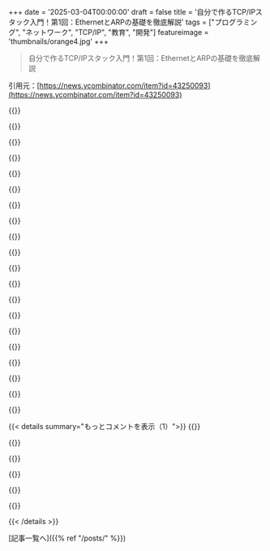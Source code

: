 +++
date = '2025-03-04T00:00:00'
draft = false
title = '自分で作るTCP/IPスタック入門！第1回：EthernetとARPの基礎を徹底解説'
tags = ["プログラミング", "ネットワーク", "TCP/IP", "教育", "開発"]
featureimage = 'thumbnails/orange4.jpg'
+++

> 自分で作るTCP/IPスタック入門！第1回：EthernetとARPの基礎を徹底解説

引用元：[https://news.ycombinator.com/item?id=43250093](https://news.ycombinator.com/item?id=43250093)

{{<matomeQuote body="昔、Cでユーザースペースのネットワークスタックを作ろうとしたんだけど、TUNインターフェースを通して生のパケットを処理するところまではできた。IPアドレスやルートの設定ができるシェルもあって、mbufとsk_bufを参考にした構造体でネットワークパケットを保持してる。UDPの実装までは進んだけど、TCPの実装はやる気がなくて。興味があったらこちらからどうぞ：<br>https://github.com/cakturk/unet" userName="cihangir" createdAt="2025-03-04T10:52:02" color="#45d325">}}

{{<matomeQuote body="昔、純粋なbashでpcap/tcpdumpのパーサーを書いたことがあるんだ。プログラムを書くのがそれしかできなかったからね。もちろん、超遅くて脆弱なものだったけど、実際に動いたし、ちょっと楽しかった。今でもそのコードがあったらいいなぁ。" userName="VWWHFSfQ" createdAt="2025-03-04T13:48:45" color="">}}

{{<matomeQuote body="多くの組み込みデバイスはlwipのTCP/IP実装を使ってる。lwipの'POSIX port'も同じことをしていて、TUN/TAPデバイスから生のEthernetバイトを受け取るんだ。<br>https://github.com/lwip-tcpip/lwip/blob/master/contrib/ports..." userName="jpfr" createdAt="2025-03-06T20:28:04" color="">}}

{{<matomeQuote body="最小のLinuxカーネルをTCP/IPスタックなしでコンパイルすると約400KB。TCP/IPスタックを追加すると800KBになる。温度を送信するプロジェクトのために、ユーザースペースの小さなCプログラムでUDPメッセージに値を送ったら、スペースと複雑さが減ったよ。" userName="zoobab" createdAt="2025-03-04T09:49:52" color="#ff5733">}}

{{<matomeQuote body="そりゃすごい！何も知らない私からすると、それってTCP/IPの部分がカーネル全体の半分のソースコードってことじゃないよね？" userName="chamomeal" createdAt="2025-03-04T14:33:43" color="">}}

{{<matomeQuote body="Linuxカーネルのソースコードの大半はデバイスドライバーだよ。ほとんどはデフォルトでカーネルイメージに含まれてないけど、必要に応じてカーネルモジュールとして使えるんだ。たとえば、サーモスタットはわざわざ珍しいゲームコントローラーのドライバーは必要ないから、そんなのは入ってないけど、必要なら追加できる。" userName="tga_d" createdAt="2025-03-04T19:12:09" color="#ff33a1">}}

{{<matomeQuote body="IPスタックってなんでそんなに大きいの？400KBのバイナリってかなりのコード量だよ。大規模サーバー用に最適化されてるの？" userName="miohtama" createdAt="2025-03-04T14:04:19" color="">}}

{{<matomeQuote body="現代のTCP/IPスタックには、アンチスプーフィングやパフォーマンス向上（ハードウェアネットワークカードとのゼロコピー統合など）、攻撃防止策（SYNフラッドやシーケンス番号のランダム化など）、さまざまなハードウェアオフロード（チェックサムオフロードなどを行うネットワークカードも含む）、IPv6（もともとIPSecの統合も要求されていた）や低レイヤー2プロトコルのサポートが含まれているよ。" userName="hylaride" createdAt="2025-03-04T14:37:38" color="#ff33a1">}}

{{<matomeQuote body="ARPを無効にすると、同じネットワークに同じIPを持つサーバーをグループ化できる！もし、ルーティングフロントエンドがMACアドレスでバックエンドサーバーのネットワークインターフェースにパケットを転送できるなら、バックエンドサーバーは自分自身を宛先として認識して、IPを入れ替えてクライアントに直接返事するんだ（ルーティングフロントエンドには戻らない）。同じことは、ARPを無効にすることなく、ループバックインターフェースに共通IPアドレスをエイリアスとして追加することで実現できる。このトリックは90年代から00年代にかけてIBMのWebSphereソフトウェアロードバランサーで使われてた。" userName="kbouck" createdAt="2025-03-04T08:15:26" color="#38d3d3">}}

{{<matomeQuote body="＞このトリックは90年代から00年代にかけてIBMのWebSphereソフトウェアロードバランサーで使われてた。”Cisco IOS SLB”も似たように動作することができるよ。各サーバーにループバックのエイリアスとして追加された仮想IPを使うんだ。一般的なL3バランシングに比べて、IPパケットのヘッダーを再構成する必要が無いという利点がある。" userName="citrin_ru" createdAt="2025-03-04T08:45:28" color="">}}

{{<matomeQuote body="DSR（Direct Server Return）って呼ばれてるよ。詳しいことはブログ見てみて。" userName="lmz" createdAt="2025-03-09T02:45:21" color="">}}

{{<matomeQuote body="ARPを無効にすれば同じIPのサーバーをグループで使えるけど、スイッチはMACアドレスを学習しないからパケットが全ポートにバンバン流れちゃうんだ。ちゃんとしたVLAN作った方がいいよ！" userName="Bluecobra" createdAt="2025-03-04T13:23:54" color="#45d325">}}

{{<matomeQuote body="ARPはLANデバイスのためのもので、L2スイッチはARPを使わずに送信元MACで転送テーブルを作れるんだよ。行き先MACが分からない時はブロードキャストするけど、全デバイスが1回はフレームを送ると止まる。" userName="10000truths" createdAt="2025-03-04T14:29:46" color="">}}

{{<matomeQuote body="F5にはARPプロキシ設定があって、それ使えば手間が省けるけど、DHCPが壊れることがあるから注意してね。" userName="mannyv" createdAt="2025-03-04T19:48:03" color="">}}

{{<matomeQuote body="低レベルのことをやるならdpdkをいじるのもアリだよ。ARPはデフォルトで無効になってるし。" userName="KeplerBoy" createdAt="2025-03-04T08:20:10" color="">}}

{{<matomeQuote body="Pythonで似たようなことをやったよ。多分、あんまりうまく書けてないけど。ICMPでインターネットホストにpingも飛ばせた。自分のはノートに収まってるから、全体を把握しやすいかな。でも、TCPのとこは難しすぎて興味が薄れた。プログラミングに興味あるならやってみると面白いよ！" userName="globular-toast" createdAt="2025-03-04T06:58:34" color="#38d3d3">}}

{{<matomeQuote body="昔、原発でクライアントサイドの開発をしてた時、TCP/IPの経験で雇われたんだ。でも、そのプラントのコンピュータにはTCP/IPスタックがなかったから、作らなきゃいけなかった。" userName="intrasight" createdAt="2025-03-04T14:06:44" color="#38d3d3">}}

{{<matomeQuote body="記事の最初で、「dmacとsmacは自己説明的なフィールド」って書いてあるけど、これで分からない人は読む気失うよね。" userName="kasajian" createdAt="2025-03-04T15:06:51" color="">}}

{{<matomeQuote body="完全な引用は「dmacとsmacは自己説明的なフィールドで、通信する当事者のMACアドレスを含んでいる」って感じ。記事はネットワークスタックを作る内容だから、ちょっとは知識がある人が読むべきかな。" userName="howerj" createdAt="2025-03-04T15:24:02" color="">}}

{{<matomeQuote body="多分、更新されたんだと思うけど、次の文ではちゃんと説明があったよ。「通信する当事者のMACアドレスを含んでいる」って書いてある。" userName="petee" createdAt="2025-03-04T15:23:47" color="">}}

{{< details summary="もっとコメントを表示（1）">}}
{{<matomeQuote body="関連：<br>“Let’s code a TCP/IP stack (2016)”<br> - <br>https://news.ycombinator.com/item?id=27654182<br> - 2021年6月（コメント49件）<br>“Let’s code a TCP/IP stack, 1: Ethernet & ARP (2016)”<br> - <br>https://news.ycombinator.com/item?id=17316487<br> - 2018年6月（コメント47件）<br>“Let’s Code a TCP/IP Stack: TCP Retransmission”<br> - <br>https://news.ycombinator.com/item?id=14701199<br> - 2017年7月（コメント30件）<br>“Let’s code a TCP/IP stack, 1: Ethernet and ARP”<br> - <br>https://news.ycombinator.com/item?id=11234229<br> - 2016年3月（コメント49件）" userName="dang" createdAt="2025-03-04T05:48:52" color="">}}

{{<matomeQuote body="著者がARP解決テストに使った10.0.0.4ってIPアドレスの出どころが分からないんだけど、これは何のアドレスなの？作ったEthernetデバイスがアクセスする偽のデバイス？それとも実際に著者のネットワークにあるデバイスなの？ 誰か教えて。" userName="p4bl0" createdAt="2025-03-04T07:06:15" color="">}}

{{<matomeQuote body="記事に書かれてないけど、著者はインターフェース初期化時にこれをハードコーディングしてるよ：<br>＞“https://github.com/saminiir/level-ip/blob/e9ceb08f01a5499b85...”<br>TAPデバイスはソフトウェアでエミュレートされたEthernetリンクみたいなもので、パケットを送るとユーザーレベルのプログラムに直接届く。プログラムがどのIPアドレスを持つかやARPの返信をどうするか決めるのはプログラム次第。通常こういうことはOSが扱うから、インターフェースにIPアドレスを追加するにはroot権限が必要なんだよね。" userName="globular-toast" createdAt="2025-03-04T07:28:06" color="#45d325">}}

{{<matomeQuote body="ああ、ありがとう！記事でこれを明示しなかったのは大きな見落としだと思う。ARPの部分が重要な情報が抜けてるみたいに感じられるし、実は前の部分が何かを欠いているんだよね。再度ありがとう！" userName="p4bl0" createdAt="2025-03-04T07:33:57" color="">}}

{{<matomeQuote body="確か、ARPは自分のローカルセグメントでしか機能しないよね。ルーターが自分のアドレスを埋めてパケットを転送するんだ。それとRARPもあって、これは‘ネットワーク’に自分のIPアドレスを尋ねる方法の一つだよ。RARPが現実でまだ使えるかは知らないけど。" userName="mannyv" createdAt="2025-03-04T19:50:55" color="">}}

{{<matomeQuote body="記事の非仮定的説明が非常に良いと思った。よくできてる。" userName="revskill" createdAt="2025-03-04T05:18:11" color="#38d3d3">}}


{{< /details >}}


[記事一覧へ]({{% ref "/posts/" %}})
